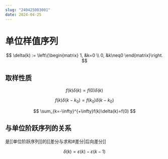 ```yaml
---
slug: "240425003001"
date: 2024-04-25
---
```


# 单位样值序列

$$
\delta(k) := \left\{\begin{matrix}
 1, &k=0 \\
 0, &k\neq0
\end{matrix}\right.
$$

## 取样性质

$$
f(k)\delta(k)=f(0)\delta(k)
$$

$$
f(k)\delta(k-k_0)=f(k_0)\delta(k-k_0)
$$

$$
\sum_{k=-\infty}^{+\infty}f(k)\delta(k)=f(0)
$$

## 与单位阶跃序列的关系

是[[单位阶跃序列]]的[[差分与求和#差分|后向差分]]

$$
\delta(k)=\varepsilon(k)-\varepsilon(k-1)
$$
